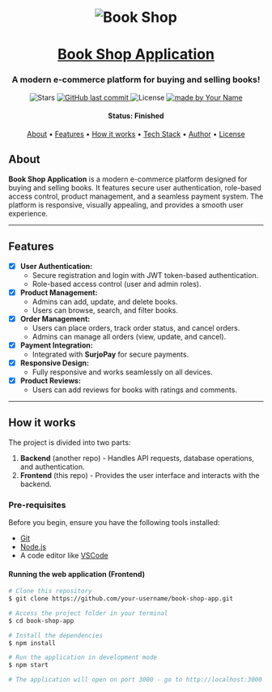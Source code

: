 <h1 align="center">
    <img alt="Book Shop" title="#BookShop" src="./assets/banner.jpg" />
</h1>

<h1 align="center">
  <a href="#"> Book Shop Application </a>
</h1>

<h3 align="center">A modern e-commerce platform for buying and selling books!</h3>

<p align="center">

  <img alt="Stars" src="https://img.shields.io/github/stars/your-username/book-shop-app?style=social">
  
  <a href="https://github.com/your-username/book-shop-app">
    <img alt="GitHub last commit" src="https://img.shields.io/github/last-commit/your-username/book-shop-app">
  </a>
    
  <img alt="License" src="https://img.shields.io/badge/license-MIT-brightgreen">

  <a href="https://github.com/your-username">
    <img alt="made by Your Name" src="https://img.shields.io/badge/made%20by-Your%20Name-ff69b4">
  </a>
</p>

<h4 align="center"> 
	 Status: Finished
</h4>

<p align="center">
 <a href="#about">About</a> •
 <a href="#features">Features</a> •
 <a href="#how-it-works">How it works</a> • 
 <a href="#tech-stack">Tech Stack</a> •  
 <a href="#author">Author</a> • 
 <a href="#user-content-license">License</a>
</p>

## About

**Book Shop Application** is a modern e-commerce platform designed for buying and selling books. It features secure user authentication, role-based access control, product management, and a seamless payment system. The platform is responsive, visually appealing, and provides a smooth user experience.

---

## Features

- [x] **User Authentication:**
  - Secure registration and login with JWT token-based authentication.
  - Role-based access control (user and admin roles).
- [x] **Product Management:**
  - Admins can add, update, and delete books.
  - Users can browse, search, and filter books.
- [x] **Order Management:**
  - Users can place orders, track order status, and cancel orders.
  - Admins can manage all orders (view, update, and cancel).
- [x] **Payment Integration:**
  - Integrated with **SurjoPay** for secure payments.
- [x] **Responsive Design:**
  - Fully responsive and works seamlessly on all devices.
- [x] **Product Reviews:**
  - Users can add reviews for books with ratings and comments.

---

## How it works

The project is divided into two parts:

1. **Backend** (another repo) - Handles API requests, database operations, and authentication.
2. **Frontend** (this repo) - Provides the user interface and interacts with the backend.

### Pre-requisites

Before you begin, ensure you have the following tools installed:
- [Git](https://git-scm.com/)
- [Node.js](https://nodejs.org/en/)
- A code editor like [VSCode](https://code.visualstudio.com/)

#### Running the web application (Frontend)

```bash
# Clone this repository
$ git clone https://github.com/your-username/book-shop-app.git

# Access the project folder in your terminal
$ cd book-shop-app

# Install the dependencies
$ npm install

# Run the application in development mode
$ npm start

# The application will open on port 3000 - go to http://localhost:3000

